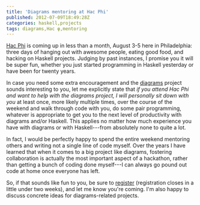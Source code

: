 ```yaml
---
title: 'Diagrams mentoring at Hac Phi'
published: 2012-07-09T18:49:28Z
categories: haskell,projects
tags: diagrams,Hac φ,mentoring
---
```


<a href="http://www.haskell.org/haskellwiki/Hac_%CF%86">Hac Phi</a> is coming up in less than a month, August 3-5 here in Philadelphia: three days of hanging out with awesome people, eating good food, and hacking on Haskell projects.  Judging by past instances, I promise you it will be super fun, whether you just started programming in Haskell yesterday or have been for twenty years.

In case you need some extra encouragement and the <a href="http://projects.haskell.org/diagrams">diagrams</a> project sounds interesting to you, let me explicitly state that <i>if you attend Hac Phi and want to help with the diagrams project, I will personally sit down with you</i> at least once, more likely multiple times, over the course of the weekend and walk through code with you, do some pair programming, whatever is appropriate to get you to the next level of productivity with diagrams and/or Haskell.  This applies no matter how much experience you have with diagrams or with Haskell---from absolutely none to quite a lot.

In fact, I would be perfectly happy to spend the entire weekend mentoring others and writing not a single line of code myself.  Over the years I have learned that when it comes to a big project like diagrams, fostering collaboration is actually the most important aspect of a hackathon, rather than getting a bunch of coding done myself---I can always go pound out code at home once everyone has left.

So, if that sounds like fun to you, be sure to <a href="http://www.haskell.org/haskellwiki/Hac_%CF%86/Register">register</a> (registration closes in a little under two weeks), and let me know you're coming.  I'm also happy to discuss concrete ideas for diagrams-related projects.

